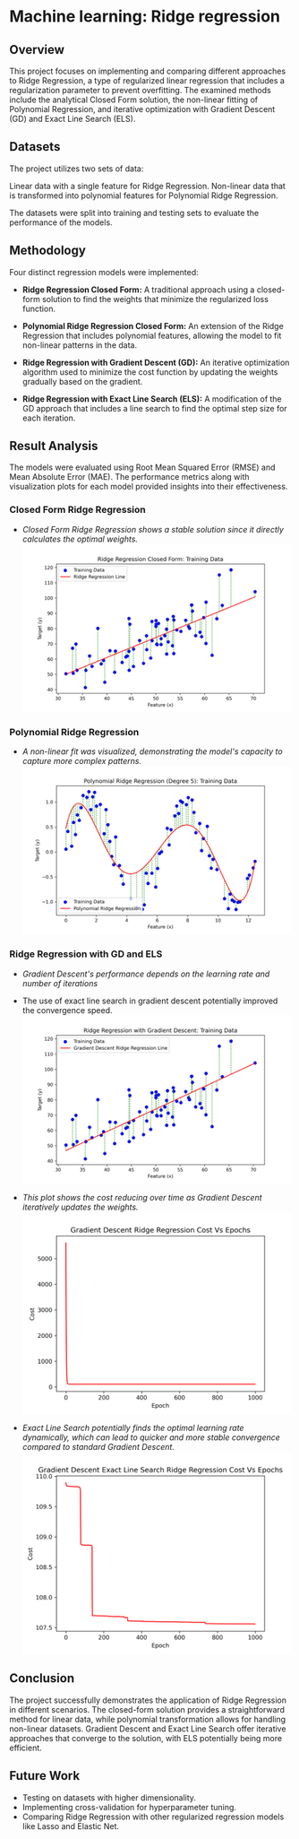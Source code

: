 # Machine learning: Ridge regression

## Overview
This project focuses on implementing and comparing different approaches to Ridge Regression, a type of regularized linear regression that includes a regularization parameter to prevent overfitting. The examined methods include the analytical Closed Form solution, the non-linear fitting of Polynomial Regression, and iterative optimization with Gradient Descent (GD) and Exact Line Search (ELS).

## Datasets
The project utilizes two sets of data:

Linear data with a single feature for Ridge Regression.
Non-linear data that is transformed into polynomial features for Polynomial Ridge Regression.

The datasets were split into training and testing sets to evaluate the performance of the models.

## Methodology
Four distinct regression models were implemented:

- **Ridge Regression Closed Form:** A traditional approach using a closed-form solution to find the weights that minimize the regularized loss function.

- **Polynomial Ridge Regression Closed Form:** An extension of the Ridge Regression that includes polynomial features, allowing the model to fit non-linear patterns in the data.

- **Ridge Regression with Gradient Descent (GD):** An iterative optimization algorithm used to minimize the cost function by updating the weights gradually based on the gradient.

- **Ridge Regression with Exact Line Search (ELS):** A modification of the GD approach that includes a line search to find the optimal step size for each iteration.

## Result Analysis
The models were evaluated using Root Mean Squared Error (RMSE) and Mean Absolute Error (MAE). The performance metrics along with visualization plots for each model provided insights into their effectiveness.

### Closed Form Ridge Regression
- *Closed Form Ridge Regression shows a stable solution since it directly calculates the optimal weights.*
![Closed Form Ridge Regression](Images/Ridge_Regression_Closed_Form.png)

### Polynomial Ridge Regression
- *A non-linear fit was visualized, demonstrating the model's capacity to capture more complex patterns.*
![Closed Form Ridge Regression](Images/Polynomial_Ridge_Regression_Degree_5.png)

### Ridge Regression with GD and ELS
- *Gradient Descent's performance depends on the learning rate and number of iterations*
  
- The use of exact line search in gradient descent potentially improved the convergence speed.
![Gradient Descent Ridge Regression](Images/Gradient_Descent_Ridge_Regression.png)

- *This plot shows the cost reducing over time as Gradient Descent iteratively updates the weights.*
![Cost Vs Epochs for Gradient Descent](Images/Gradient_Descent_Ridge_Regression_cost.png)

- *Exact Line Search potentially finds the optimal learning rate dynamically, which can lead to quicker and more stable convergence compared to standard Gradient Descent.*
![Exact Line Search Ridge Regression](Images/exact_line_search.png)

## Conclusion
The project successfully demonstrates the application of Ridge Regression in different scenarios. The closed-form solution provides a straightforward method for linear data, while polynomial transformation allows for handling non-linear datasets. Gradient Descent and Exact Line Search offer iterative approaches that converge to the solution, with ELS potentially being more efficient.

## Future Work
- Testing on datasets with higher dimensionality.
- Implementing cross-validation for hyperparameter tuning.
- Comparing Ridge Regression with other regularized regression models like Lasso and Elastic Net.
